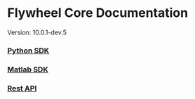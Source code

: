 # Flywheel Core Documentation
Version: 10.0.1-dev.5

### [Python SDK](python/)

### [Matlab SDK](matlab/)

### [Rest API](swagger/index.html)

